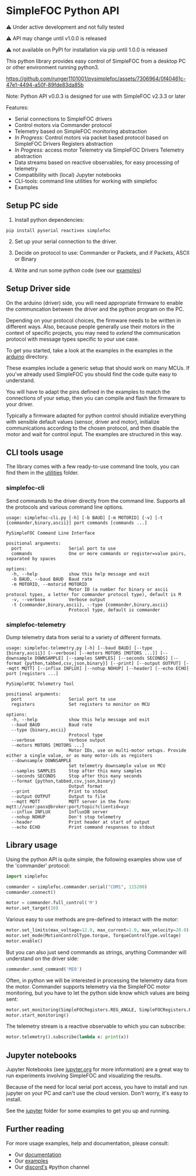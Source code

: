 # SimpleFOC Python API

:warning: Under active development and not fully tested

:warning: API may change until v1.0.0 is released

:warning: not available on PyPI for installation via pip until 1.0.0 is released


This python library provides easy control of SimpleFOC from a desktop PC or other environment running python3.



https://github.com/runger1101001/pysimplefoc/assets/7306964/0f40461c-47e1-4494-a50f-89fde83da85b



Note: Python API v0.0.3 is designed for use with SimpleFOC v2.3.3 or later

Features:

- Serial connections to SimpleFOC drivers
- Control motors via Commander protocol
- Telemetry based on SimpleFOC monitoring abstraction
- *In Progress:* Control motors via packet based protocol based on SimpleFOC Drivers Registers abstraction
- *In Progress:* access motor Telemetry via SimpleFOC Drivers Telemetry abstraction
- Data streams based on reactive observables, for easy processing of telemetry
- Compatibility with (local) Jupyter notebooks
- CLI-tools: command line utilities for working with simplefoc
- Examples

## Setup PC side

1. Install python dependencies:

```
pip install pyserial reactivex simplefoc
```

2. Set up your serial connection to the driver.

3. Decide on protocol to use: Commander or Packets, and if Packets, ASCII or Binary

4. Write and run some python code (see our [examples](./examples/))

## Setup Driver side

On the arduino (driver) side, you will need appropriate firmware to enable the communcation between the driver and the python program on the PC.

Depending on your protocol choices, the firmware needs to be written in different ways. Also, because people generally use their motors in the context of specific projects, you may need to *extend* the communication protocol with message types specific to your use case.

To get you started, take a look at the examples in the examples in the [arduino](./examples/arduino/) directory.

These examples include a generic setup that should work on many MCUs. If you've already used SimpleFOC you should find the code quite easy to understand. 

You will have to adapt the pins defined in the examples to match the connections of your setup, then you can compile and flash the firmware to your driver.

Typically a firmware adapted for python control should initialize everything with sensible default values (sensor, driver and motor), initialize communications according to the chosen protocol, and then disable the motor and wait for control input. The examples are structured in this way.

## CLI tools usage

The library comes with a few ready-to-use command line tools, you can find them in the [utilities](./utilities/) folder.

### simplefoc-cli

Send commands to the driver directly from the command line. Supports all the protocols and various command line options.

```plain
usage: simplefoc-cli.py [-h] [-b BAUD] [-m MOTORID] [-v] [-t {commander,binary,ascii}] port commands [commands ...]

PySimpleFOC Command Line Interface

positional arguments:
  port                  Serial port to use
  commands              One or more commands or register=value pairs, separated by spaces

options:
  -h, --help            show this help message and exit
  -b BAUD, --baud BAUD  Baud rate
  -m MOTORID, --motorid MOTORID
                        Motor ID (a number for binary or ascii protocol types, a letter for commander protocol type), default is M
  -v, --verbose         Verbose output
  -t {commander,binary,ascii}, --type {commander,binary,ascii}
                        Protocol type, default is commander
```

### simplefoc-telemetry

Dump telemetry data from serial to a variety of different formats.

```plain
usage: simplefoc-telemetry.py [-h] [--baud BAUD] [--type {binary,ascii}] [--verbose] [--motors MOTORS [MOTORS ...]] [--downsample DOWNSAMPLE] [--samples SAMPLES] [--seconds SECONDS] [--format {python,tabbed,csv,json,binary}] [--print] [--output OUTPUT] [--mqtt MQTT] [--influx INFLUX] [--nohup NOHUP] [--header] [--echo ECHO] port [registers ...]

PySimpleFOC Telemetry Tool

positional arguments:
  port                  Serial port to use
  registers             Set registers to monitor on MCU

options:
  -h, --help            show this help message and exit
  --baud BAUD           Baud rate
  --type {binary,ascii}
                        Protocol type
  --verbose             Verbose output
  --motors MOTORS [MOTORS ...]
                        Motor IDs, use on multi-motor setups. Provide either a single value, or as many motor-ids as registers
  --downsample DOWNSAMPLE
                        Set telemetry downsample value on MCU
  --samples SAMPLES     Stop after this many samples
  --seconds SECONDS     Stop after this many seconds
  --format {python,tabbed,csv,json,binary}
                        Output format
  --print               Print to stdout
  --output OUTPUT       Output to file
  --mqtt MQTT           MQTT server in the form: mqtt://user:pass@broker:port/topic?clientid=xyz
  --influx INFLUX       InfluxDB server
  --nohup NOHUP         Don't stop telemetry
  --header              Print header at start of output
  --echo ECHO           Print command responses to stdout
```


## Library usage

Using the python API is quite simple, the following examples show use of the 'commander' protocol:

```python
import simplefoc

commander = simplefoc.commander.serial("COM1", 115200)
commander.connect()

motor = commander.full_control('M')
motor.set_target(10)
```

Various easy to use methods are pre-defined to interact with the motor:

```python
motor.set_limits(max_voltage=12.0, max_current=1.0, max_velocity=20.0)
motor.set_mode(MotionControlType.torque, TorqueControlType.voltage)
motor.enable()
```

But you can also just send commands as strings, anything Commander will understand on the driver side:

```python
commander.send_command('ME0')
```

Often, in python we will be interested in processing the telemetry data from the motor. Commander supports telemetry via the SimpleFOC motor monitoring, but you have to let the python side know which values are being sent:

```python
motor.set_monitoring(SimpleFOCRegisters.REG_ANGLE, SimpleFOCRegisters.REG_VELOCITY)
motor.start_monitoring()
```

The telemetry stream is a reactive observable to which you can subscribe:

```python
motor.telemetry().subscribe(lambda x: print(x))
```

## Jupyter notebooks

Jupyter Notebooks (see [jupyter.org](https://jupyter.org) for more information) are a great way to run experiments involving SimpleFOC and visualizing the results.

Because of the need for local serial port access, you have to install and run jupyter on your PC and can't use the cloud version. Don't worry, it's easy to install.

See the [jupyter](./jupyter/) folder for some examples to get you up and running.

## Further reading

For more usage examples, help and documentation, please consult:

- Our [documentation](./docs/)
- Our [examples](./examples/)
- Our [discord's](https://discord.com/invite/kWBwuzY32n) #python channel
